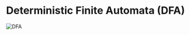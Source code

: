 # Deterministic Finite Automata (DFA)
![DFA](https://user-images.githubusercontent.com/116287990/201473095-28592540-72b5-485f-83ca-7c8855bc0d0e.jpeg)
